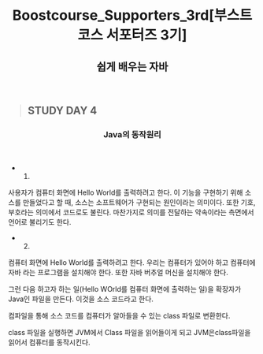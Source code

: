 <h1 align = "center">Boostcourse_Supporters_3rd[부스트코스 서포터즈 3기]</h1>
<h2 align = "center">쉽게 배우는 자바</h2>
<br>

>## STUDY DAY 4
<h3 align = "center">Java의 동작원리</h3>
<br>

* 1.
사용자가 컴퓨터 화면에 Hello World를 출력하려고 한다.
이 기능을 구현하기 위해 소스를 만들었다고 할 때, 소스는 소프트웨어가 구현되는 원인이라는 의미이다.
또한 기호, 부호라는 의미에서 코드로도 불린다.
마찬가지로 의미를 전달하는 약속이라는 측면에서 언어로 불리기도 한다.

* 2.
컴퓨터 화면에 Hello World를 출력하려고 한다.
우리는 컴퓨터가 있어야 하고 컴퓨터에 자바 라는 프로그램을 설치해야 한다.
또한 자바 버추얼 머신을 설치해야 한다.

그런 다음 하고자 하는 일(Hello WOrld를 컴퓨터 화면에 출력하는 일)을 확장자가 Java인 파일을 만든다.
이것을 소스 코드라고 한다.

컴파일을 통해 소스 코드를 컴퓨터가 알아들을 수 있는 class 파일로 변환한다.

class 파일을 실행하면 JVM에서 Class 파일을 읽어들이게 되고 JVM은class파일을 읽어서 컴퓨터를 동작시킨다.

